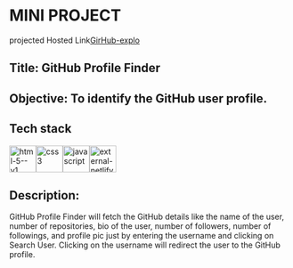   #  MINI PROJECT

   projected Hosted Link[GirHub-explo](https://github-explo.netlify.app) 

  ## Title: GitHub Profile Finder
 
  ## Objective: To identify the GitHub user profile.
 
##   Tech stack 
<img width="48" height="48" src="https://img.icons8.com/color/48/html-5--v1.png" alt="html-5--v1"/><img width="48" height="48" src="https://img.icons8.com/color/48/css3.png" alt="css3"/><img width="48" height="48" src="https://img.icons8.com/fluency/48/javascript.png" alt="javascript"/><img width="48" height="48" src="https://img.icons8.com/external-tal-revivo-shadow-tal-revivo/48/external-netlify-a-cloud-computing-company-that-offers-hosting-and-serverless-backend-services-for-static-websites-logo-shadow-tal-revivo.png" alt="external-netlify-a-cloud-computing-company-that-offers-hosting-and-serverless-backend-services-for-static-websites-logo-shadow-tal-revivo"/>

## Description:
GitHub Profile Finder will fetch the GitHub details like the name of the user, number of repositories, bio of the user, number of followers, number of followings, and profile pic just by entering the username and clicking on Search User. Clicking on the username will redirect the user to the GitHub profile.





